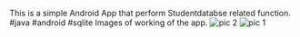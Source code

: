 This is a simple Android App that perform Studentdatabse related function.
#java #android #sqlite
Images of working of the app.
![pic 2](https://user-images.githubusercontent.com/76896114/177920879-8e612273-e937-448f-9e5e-092b463967ad.jpeg)
![pic 1](https://user-images.githubusercontent.com/76896114/177921018-9d78816e-94bd-4320-a224-3dba51143fed.jpeg)
